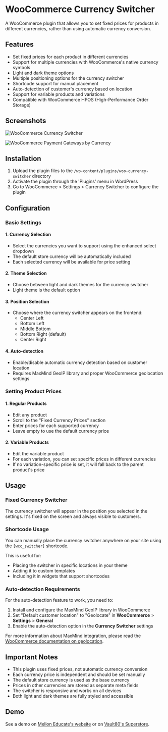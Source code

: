 # WooCommerce Currency Switcher

A WooCommerce plugin that allows you to set fixed prices for products in different currencies, rather than using automatic currency conversion.

## Features

- Set fixed prices for each product in different currencies
- Support for multiple currencies with WooCommerce's native currency symbols
- Light and dark theme options
- Multiple positioning options for the currency switcher
- Shortcode support for manual placement
- Auto-detection of customer's currency based on location
- Support for variable products and variations
- Compatible with WooCommerce HPOS (High-Performance Order Storage)

## Screenshots

![WooCommerce Currency Switcher](https://getbutterfly.com/wp-content/uploads/2025/03/woocommerce-currency-switcher-1024x637.png)

![WooCommerce Payment Gateways by Currency](https://getbutterfly.com/wp-content/uploads/2025/03/woocommerce-payment-gateways-by-currency-914x1024.png)

## Installation

1. Upload the plugin files to the `/wp-content/plugins/woo-currency-switcher` directory
2. Activate the plugin through the 'Plugins' menu in WordPress
3. Go to WooCommerce > Settings > Currency Switcher to configure the plugin

## Configuration

### Basic Settings

#### 1. Currency Selection

- Select the currencies you want to support using the enhanced select dropdown
- The default store currency will be automatically included
- Each selected currency will be available for price setting

#### 2. Theme Selection

- Choose between light and dark themes for the currency switcher
- Light theme is the default option

#### 3. Position Selection

- Choose where the currency switcher appears on the frontend:
  - Center Left
  - Bottom Left
  - Middle Bottom
  - Bottom Right (default)
  - Center Right

#### 4. Auto-detection

- Enable/disable automatic currency detection based on customer location
- Requires MaxMind GeoIP library and proper WooCommerce geolocation settings

### Setting Product Prices

#### 1. Regular Products

- Edit any product
- Scroll to the "Fixed Currency Prices" section
- Enter prices for each supported currency
- Leave empty to use the default currency price

#### 2. Variable Products

- Edit the variable product
- For each variation, you can set specific prices in different currencies
- If no variation-specific price is set, it will fall back to the parent product's price

## Usage

### Fixed Currency Switcher

The currency switcher will appear in the position you selected in the settings. It's fixed on the screen and always visible to customers.

### Shortcode Usage

You can manually place the currency switcher anywhere on your site using the `[wcc_switcher]` shortcode.

This is useful for:

- Placing the switcher in specific locations in your theme
- Adding it to custom templates
- Including it in widgets that support shortcodes

### Auto-detection Requirements

For the auto-detection feature to work, you need to:

1. Install and configure the MaxMind GeoIP library in WooCommerce
2. Set "Default customer location" to "Geolocate" in **WooCommerce** > **Settings** > **General**
3. Enable the auto-detection option in the **Currency Switcher** settings

For more information about MaxMind integration, please read the [WooCommerce documentation on geolocation](https://woocommerce.com/document/maxmind-geolocation-integration/).

## Important Notes

- This plugin uses fixed prices, not automatic currency conversion
- Each currency price is independent and should be set manually
- The default store currency is used as the base currency
- Prices in other currencies are stored as separate meta fields
- The switcher is responsive and works on all devices
- Both light and dark themes are fully styled and accessible

## Demo

See a demo on [Mellon Educate's website](https://donate.melloneducate.com/) or on [Vault80's Superstore](https://vault80.com/superstore/).
